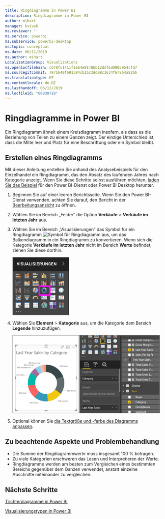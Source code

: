 ```yaml
---
title: Ringdiagramme in Power BI
description: Ringdiagramme in Power BI
author: mihart
manager: kvivek
ms.reviewer: ''
ms.service: powerbi
ms.subservice: powerbi-desktop
ms.topic: conceptual
ms.date: 06/11/2019
ms.author: mihart
LocalizationGroup: Visualizations
ms.openlocfilehash: cd78fc1411f1eb4e9148bb12ddf6d9805954cfd7
ms.sourcegitcommit: 797bb40f691384cb1b23dd08c1634f672b4a82bb
ms.translationtype: HT
ms.contentlocale: de-DE
ms.lasthandoff: 06/12/2019
ms.locfileid: "66839710"
---
```

# <a name="doughnut-charts-in-power-bi"></a>Ringdiagramme in Power BI
Ein Ringdiagramm ähnelt einem Kreisdiagramm insofern, als dass es die Beziehung von Teilen zu einem Ganzen zeigt. Der einzige Unterschied ist, dass die Mitte leer und Platz für eine Beschriftung oder ein Symbol bleibt.

## <a name="create-a-doughnut-chart"></a>Erstellen eines Ringdiagramms
Mit dieser Anleitung erstellen Sie anhand des Analysebeispiels für den Einzelhandel ein Ringdiagramm, das den Absatz des laufenden Jahres nach Kategorie anzeigt. Wenn Sie diese Schritte selbst ausführen möchten, [laden Sie das Beispiel](../sample-datasets.md) für den Power BI-Dienst oder Power BI Desktop herunter.

1. Beginnen Sie auf einer leeren Berichtsseite. Wenn Sie den Power BI-Dienst verwenden, achten Sie darauf, den Bericht in der [Bearbeitungsansicht](../service-interact-with-a-report-in-editing-view.md) zu öffnen.

2. Wählen Sie im Bereich „Felder“ die Option **Verkäufe** \> **Verkäufe im letzten Jahr** aus.  
   
3. Wählen Sie im Bereich „Visualisierungen“ das Symbol für ein Ringdiagramm ![Symbol für Ringdiagramm](media/power-bi-visualization-doughnut-charts/power-bi-icon.png) aus, um das Balkendiagramm in ein Ringdiagramm zu konvertieren. Wenn sich die Kategorie **Verkäufe im letzten Jahr** nicht im Bereich **Werte** befindet, ziehen Sie diese dorthin.
     
   ![Bereich „Visualisierung“ mit ausgewähltem Ringdiagramm](media/power-bi-visualization-doughnut-charts/power-bi-doughnut-chart.png)

4. Wählen Sie **Element** \> **Kategorie** aus, um die Kategorie dem Bereich **Legende** hinzuzufügen. 
     
    ![Ringdiagramm neben Bereich „Felder“](media/power-bi-visualization-doughnut-charts/power-bi-doughnut-done.png)

5. Optional können Sie [die Textgröße und -farbe des Diagramms anpassen](power-bi-visualization-customize-title-background-and-legend.md). 

## <a name="considerations-and-troubleshooting"></a>Zu beachtende Aspekte und Problembehandlung
* Die Summe der Ringdiagrammwerte muss insgesamt 100 % betragen.
* Zu viele Kategorien erschweren das Lesen und Interpretieren der Werte.
* Ringdiagramme werden am besten zum Vergleichen eines bestimmten Bereichs gegenüber dem Ganzen verwendet, anstatt einzelne Abschnitte miteinander zu vergleichen. 

## <a name="next-steps"></a>Nächste Schritte
[Trichterdiagramme in Power BI](power-bi-visualization-funnel-charts.md)

[Visualisierungstypen in Power BI](power-bi-visualization-types-for-reports-and-q-and-a.md)


